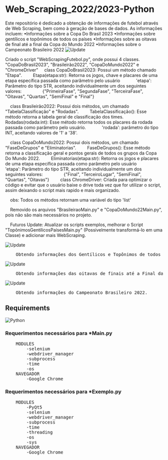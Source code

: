 # Web_Scraping_2022/2023-Python
Este repositório é dedicado a obtenção de informações de futebol através de Web Scraping, bem como à geração de bases de dados. As informações incluem:
•Informações sobre a Copa Do Brasil 2023
•Informações sobre gentílicos e topônimos de todos os países
•Informações sobre as oitavas de final até a final da Copa do Mundo 2022
•Informações sobre o Campeonato Brasileiro 2022
![Update](https://img.shields.io/badge/update%20data-09%2F02%2F2023-brightgreen)

Criado o script "WebScrapingFutebol.py", onde possui 4 classes. "CopaDoBrasil2023", "Brasileirão2022", "CopaDoMundo2022" e "ChromeDriver"
    class CopaDoBrasil2023: Possui um método chamado "Etapa".
        Etapa(etapa:str): Retorna os jogos, chave e placares de uma etapa específica passada como parâmetro pelo usuário
            'etapa': Parâmetro do tipo STR, aceitando individualmente um dos seguintes valores:
                {"PrimeiraFase", "SegundaFase", "TerceiraFase", "Oitavas", "Quartas", "SemiFinal" e "Final"}

    class Brasileirão2022: Possui dois métodos, um chamado "TabelaClassificação" e "Rodadas".
        TabelaClassificação(): Esse método retorna a tabela geral de classificação dos times.
        Rodadas(rodada:int): Esse método retorna todos os placares da rodada passada como parâmetro pelo usuário.
            'rodada': parâmetro do tipo INT, aceitando valores de '1' a '38'.

    class CopaDoMundo2022: Possui dois métodos, um chamado "FaseDeGrupos" e "Eliminatorias".
        FaseDeGrupos(): Esse método retorna a classificação geral e pontos gerais de todos os grupos da Copa Do Mundo 2022.
        Eliminatorias(etapa:str): Retorna os jogos e placares de uma etapa específica passada como parâmetro pelo usuário
            'etapa': Parâmetro do tipo STR, aceitando individualmente um dos seguintes valores:
                {"Final", "TerceiroLugar", "SemiFinal", "Quartas", "Oitavas"}
    
    class ChromeDriver: Criada para optimizar o código e evitar que o usuário baixe o drive toda vez que for utilizar o script, assim deixando o script mais rapido e mais organizado.

    obs: Todos os métodos retornam uma variável do tipo 'list'

    Removido os arquivos "BrasileiraoMain.py" e "CopaDoMundo22Main.py", pois não são mais necessários no projeto.

    Futuros Update: Atualizar os scripts exemplos, melhorar o Script "TopônimosGentílicosPaísesMain.py" (Possivelmente transformá-lo em uma Classe) e adicionar mais WebScraping.


![Update](https://img.shields.io/badge/update%20data-30%2F12%2F2022-brightgreen)
<pre>
    Obtendo informações dos Gentílicos e Topônimos de todos os Países
</pre>
![Update](https://img.shields.io/badge/update%20data-28%2F12%2F2022-brightgreen)
<pre>
    Obtendo informações das oitavas de finais até a Final da Copa do Mundo 2022.
</pre>
![Update](https://img.shields.io/badge/update%20data-22%2F12%2F2022-brightgreen)
<pre>
    Obtendo informações do Campeonato Brasileiro 2022.
</pre>
## Requirements
![Python](https://img.shields.io/badge/Python-v3.9-blue)
### Requerimentos necessários para *Main.py
<pre>
    MODULES
        -selenium
        -webdriver_manager
        -subprocess
        -time
        -os
    NAVEGADOR
        -Google Chrome
</pre>

### Requerimentos necessários para *Exemplo.py
<pre>
    MODULES
        -PyQt5
        -selenium
        -webdriver_manager
        -subprocess
        -time
        -threading
        -os
        -sys
    NAVEGADOR
        -Google Chrome
</pre>